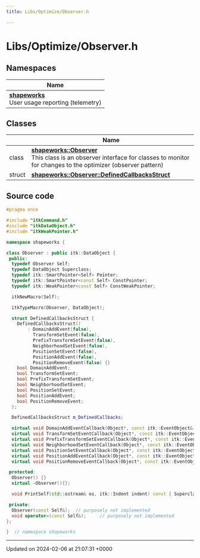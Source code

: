 ```yaml
---
title: Libs/Optimize/Observer.h

---
```


# Libs/Optimize/Observer.h



## Namespaces

| Name           |
| -------------- |
| **[shapeworks](../Namespaces/namespaceshapeworks.md)** <br>User usage reporting (telemetry)  |

## Classes

|                | Name           |
| -------------- | -------------- |
| class | **[shapeworks::Observer](../Classes/classshapeworks_1_1Observer.md)** <br>This class is an observer interface for classes to monitor for changes to the optimizer (observer pattern)  |
| struct | **[shapeworks::Observer::DefinedCallbacksStruct](../Classes/structshapeworks_1_1Observer_1_1DefinedCallbacksStruct.md)**  |




## Source code

```cpp
#pragma once

#include "itkCommand.h"
#include "itkDataObject.h"
#include "itkWeakPointer.h"

namespace shapeworks {

class Observer : public itk::DataObject {
 public:
  typedef Observer Self;
  typedef DataObject Superclass;
  typedef itk::SmartPointer<Self> Pointer;
  typedef itk::SmartPointer<const Self> ConstPointer;
  typedef itk::WeakPointer<const Self> ConstWeakPointer;

  itkNewMacro(Self);

  itkTypeMacro(Observer, DataObject);

  struct DefinedCallbacksStruct {
    DefinedCallbacksStruct()
        : DomainAddEvent(false),
          TransformSetEvent(false),
          PrefixTransformSetEvent(false),
          NeighborhoodSetEvent(false),
          PositionSetEvent(false),
          PositionAddEvent(false),
          PositionRemoveEvent(false) {}
    bool DomainAddEvent;
    bool TransformSetEvent;
    bool PrefixTransformSetEvent;
    bool NeighborhoodSetEvent;
    bool PositionSetEvent;
    bool PositionAddEvent;
    bool PositionRemoveEvent;
  };

  DefinedCallbacksStruct m_DefinedCallbacks;

  virtual void DomainAddEventCallback(Object*, const itk::EventObject&) {}
  virtual void TransformSetEventCallback(Object*, const itk::EventObject&) {}
  virtual void PrefixTransformSetEventCallback(Object*, const itk::EventObject&) {}
  virtual void NeighborhoodSetEventCallback(Object*, const itk::EventObject&) {}
  virtual void PositionSetEventCallback(Object*, const itk::EventObject&) {}
  virtual void PositionAddEventCallback(Object*, const itk::EventObject&) {}
  virtual void PositionRemoveEventCallback(Object*, const itk::EventObject&) {}

 protected:
  Observer() {}
  virtual ~Observer(){};

  void PrintSelf(std::ostream& os, itk::Indent indent) const { Superclass::PrintSelf(os, indent); }

 private:
  Observer(const Self&);  // purposely not implemented
  void operator=(const Self&);     // purposely not implemented
};

}  // namespace shapeworks
```


-------------------------------

Updated on 2024-02-06 at 21:07:31 +0000
